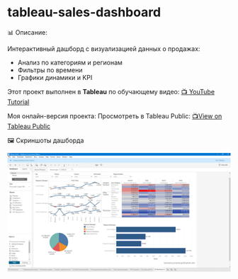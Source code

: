 # tableau-sales-dashboard
📊 Описание:

Интерактивный дашборд с визуализацией данных о продажах: 
- Анализ по категориям и регионам  
- Фильтры по времени   
- Графики динамики и KPI
  
Этот проект выполнен в **Tableau** по обучающему видео:  [📺 YouTube Tutorial](https://www.youtube.com/watch?v=fQcq8GpENyA&list=LL&index=77&t=8651s)

Моя онлайн-версия проекта:
Просмотреть в Tableau Public: [📺View on Tableau Public](https://public.tableau.com/app/profile/evgeniya.arzamastseva/viz/Tableau_17599865199150/Dashboard1?publish=yes)

🖼️ Скриншоты дашборда

![Dashboard Preview](Tableau-Sales-Dashboard.png)

